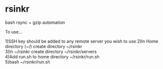 # rsinkr
bash rsync + gzip automation

To use...

1)SSH key should be added to any remote server you wish to use
2)In Home directory (~/) create directory ~/rsinkr <br />
3)In ~/rsinkr create directory ~/rsinkr/servers <br />
4)Add run.sh to home directory ~/rsinkr/run.sh <br />
5)bash ~/rsinkr/run.sh <br />
